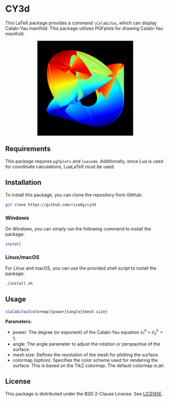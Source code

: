 # CY3d

This LaTeX package provides a command `\CalabiYau`, which can display Calabi-Yau manifold. This package utilizes PGFplots for drawing Calabi-Yau manifold.

<div style="max-width: 60%; margin: auto; text-align: center;">
    <img src="tests/cy_jet.png" style="display: block; margin: auto; max-width: 100%; height: auto;">
</div>

## Requirements

This package requires `pgfplots` and `luacode`. Additionally, since Lua is used for coordinate calculations, LuaLaTeX must be used.

## Installation

To install this package, you can clone the repository from GitHub:

```bash
git clone https://github.com/rice8y/cy3d
```

### Windows

On Windows, you can simply run the following command to install the package:

```bash
install
```

### Linux/macOS

For Linux and macOS, you can use the provided shell script to install the package:

```bash
./install.sh
```

## Usage

```tex
\CalabiYau[colormap]{power}{angle}{mesh size}
```

**Parameters:**

 - power: The degree (or exponent) of the Calabi-Yau equation $z_{1}^{n} + z_{2}^{n}=1$.
 - angle: The angle parameter to adjust the rotation or perspective of the surface.
 - mesh size: Defines the resolution of the mesh for plotting the surface.
 - colormap (option): Specifies the color scheme used for rendering the surface. This is based on the TikZ colormap. The default colormap is jet.

## License

This package is distributed under the BSD 2-Clause License. See [LICENSE](LICENSE).